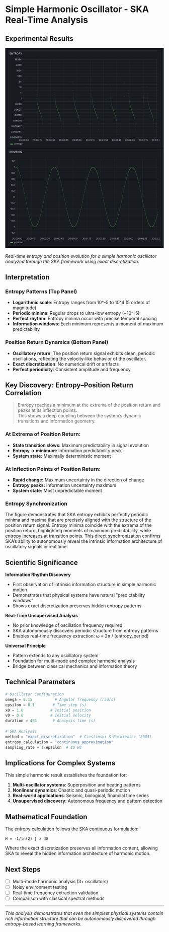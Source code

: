 # Simple Harmonic Oscillator - SKA Real-Time Analysis

## Experimental Results

![Entropy and Position Evolution](harmonic_oscillator_entropy.png)

*Real-time entropy and position evolution for a simple harmonic oscillator analyzed through the SKA framework using exact discretization.*

## Interpretation

### Entropy Patterns (Top Panel)
- **Logarithmic scale**: Entropy ranges from 10^-5 to 10^4 (5 orders of magnitude)
- **Periodic minima**: Regular drops to ultra-low entropy (~10^-5)
- **Perfect rhythm**: Entropy minima occur with precise temporal spacing
- **Information windows**: Each minimum represents a moment of maximum predictability

### Position Return Dynamics (Bottom Panel)  
- **Oscillatory return**: The position return signal exhibits clean, periodic oscillations, reflecting the velocity-like behavior of the oscillator.
- **Exact discretization**: No numerical drift or artifacts
- **Perfect periodicity**: Consistent amplitude and frequency


## Key Discovery: Entropy–Position Return Correlation

> Entropy reaches a minimum at the extrema of the position return and peaks at its inflection points.  
> This shows a deep coupling between the system’s dynamic transitions and information geometry.

### At Extrema of Position Return:
- **State transition slows:** Maximum predictability in signal evolution
- **Entropy → minimum:** Information predictability peak
- **System state:** Maximally deterministic moment

### At Inflection Points of Position Return:
- **Rapid change:** Maximum uncertainty in the direction of change
- **Entropy peaks:** Information uncertainty maximum  
- **System state:** Most unpredictable moment

### Entropy Synchronization

The figure demonstrates that SKA entropy exhibits perfectly periodic minima and maxima that are precisely aligned with the structure of the position return signal. Entropy minima coincide with the extrema of the position return, highlighting moments of maximum predictability, while entropy increases at transition points. This direct synchronization confirms SKA’s ability to autonomously reveal the intrinsic information architecture of oscillatory signals in real time.



## Scientific Significance

**Information Rhythm Discovery**
- First observation of intrinsic information structure in simple harmonic motion
- Demonstrates that physical systems have natural "predictability windows"
- Shows exact discretization preserves hidden entropy patterns

**Real-Time Unsupervised Analysis**
- No prior knowledge of oscillation frequency required
- SKA autonomously discovers periodic structure from entropy patterns
- Enables real-time frequency extraction: ω = 2π / (entropy_period)

**Universal Principle**
- Pattern extends to any oscillatory system
- Foundation for multi-mode and complex harmonic analysis
- Bridge between classical mechanics and information theory

## Technical Parameters

```python
# Oscillator Configuration
omega = 0.15          # Angular frequency (rad/s)
epsilon = 0.1        # Time step (s)
x0 = 1.0            # Initial position
v0 = 0.0            # Initial velocity
duration = 464       # Analysis time (s)

# SKA Analysis
method = "exact_discretization"  # Cieśliński & Ratkiewicz (2005)
entropy_calculation = "continuous_approximation"
sampling_rate = 1/epsilon  # 10 Hz
```

## Implications for Complex Systems

This simple harmonic result establishes the foundation for:

1. **Multi-oscillator systems**: Superposition and beating patterns
2. **Nonlinear dynamics**: Chaotic and quasi-periodic motion
3. **Real-world applications**: Seismic, biological, financial time series
4. **Unsupervised discovery**: Autonomous frequency and pattern detection

## Mathematical Foundation

The entropy calculation follows the SKA continuous formulation:

```
H = -1/ln(2) ∫ z dD
```

Where the exact discretization preserves all information content, allowing SKA to reveal the hidden information architecture of harmonic motion.

## Next Steps

- [ ] Multi-mode harmonic analysis (3+ oscillators)
- [ ] Noisy environment testing
- [ ] Real-time frequency extraction validation
- [ ] Comparison with classical spectral methods

---

*This analysis demonstrates that even the simplest physical systems contain rich information structure that can be autonomously discovered through entropy-based learning frameworks.*